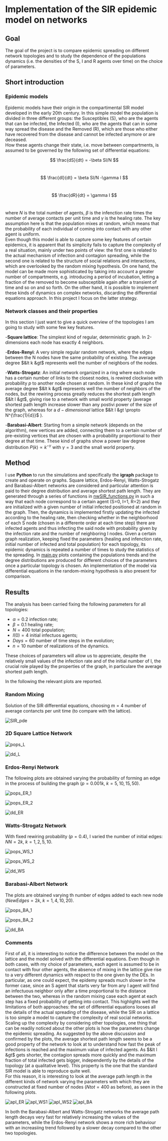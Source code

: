 # Implementation of the SIR epidemic model on networks <br>

## Goal
The goal of the project is to compare epidemic spreading on different network topologies and to study the dependence of the populations dynamics (i.e. the densities of the S, I and R agents over time) on the choice of parameters. <br> 

## Short introduction

### Epidemic models
Epidemic models have their origin in the compartimental SIR model developed in the early 20th century. In this simple model the population is divided in three different groups: the Susceptibles (S), who are the agents that can be infected, the Infected (I), who are the agents that can in some way spread the disease and the Removed (R), which are those who either have recovered from the disease and cannot be infected anymore or are deceased. <br> How these agents change their state, i.e. move between compartments, is assumed to be governed by the following set of differential equations:

$$ \frac{dS}{dt} = -\beta SI/N $$  <br> 

$$  \frac{dI}{dt} = \beta SI/N -\gamma I $$  <br> 

$$ \frac{dR}{dt} = \gamma I $$  <br> 

where $N$ is the total number of agents, $\beta$ is the infenction rate times the number of average contacts per unit time and $\gamma$ is the healing rate. The key assumption here is that the population mixes at random, which means that the probability of each individual of coming into contact with any other agent is uniform.  <br>
Even though this model is able to capture some key features of certain epidemics, it is apparent that its simplicity fails to capture the complexity of a real situation, mainly under two points of view: the first one is related to the actual mechanism of infection and contagion spreading, while the second one is related to the structure of social relations and interactions, which are overlooked by the random mixing hypothesis. On one hand, the model can be made more sophisticated by taking into account a greater number of compartments, e.g. introducing a period of incubation, letting a fraction of the removed to become subsceptible again after a transient of time and so on and so forth. On the other hand, it is possible to implement these kinds of dynamics on complex networks, discarding the differential equations approach. In this project I focus on the latter strategy. <br>

### Network classes and their properties
In this section I just want to give a quick overview of the topologies I am going to study with some few key features. <br>

-**Square lattice**: The simplest kind of regular, deterministic graph. In 2-dimensions each node has exactly 4 neighbors.

-**Erdos-Renyi**: A very simple regular random network, where the edges between the N nodes have the same probability of existing. The average degree $&lt k &gt$ represents well the number of neighbors of the nodes.

-**Watts-Strogatz**: An initial network organized in a ring where each node has a certain number of links to the closest nodes, is rewired clockwise with probability $p$ to another node chosen at random. In these kind of graphs the average degree $&lt k &gt$ represents well the number of neighbors of the nodes, but the rewiring process greatly reduces the shortest path length $&lt l &gt$, giving rise to a network with small world property (average shortest path length increase slower than any postivi power of the size of the graph, whereas for a $d-dimensional$ lattice $&lt l &gt \propto N^{\frac{1}{d}}$ ).

-**Barabasi-Albert**: Starting from a simple network (depends on the algorithm), new vertices are added, connecting them to a certain number of pre-existing vertices that are chosen with a probability proportional to their degree at that time. These kind of graphs show a power law degree distribution $P(k) \propto k^{-\gamma}$ with $\gamma = 3$ and the small world property.

## Method
I use **Python** to run the simulations and specifically the **igraph** package to create and operate on graphs. Square lattice, Erdos-Renyi, Watts-Strogatz and Barabasi-Albert networks are considered and particular attention is paid to their degree distribution and average shortest path length. They are generated through a series of functions in [nwSIR_functions.py](https://github.com/simoneart/ABM-project/blob/main/nwSIR_functions.py) in such a way that each node correspond to a certain agent (S=0, I=1, R=2) and they are initialized with a given number of initial infected positioned at random in the graph. Then, the dynamics is implemented firstly updating the infected according to the healing rate, then checking whether in the neighborhood of each S node (chosen in a differente order at each time step) there are infected agents and thus infecting the said node with probability given by the infection rate and the number of neighboring I nodes. Given a certain graph realization, keeping fixed the parameters (healing and infenction rate, initial number of infected and total population) for each topology, its epidemic dynamics is repeated a number of times to study the statistics of the spreading. In [main.py](https://github.com/simoneart/ABM-project/blob/main/main.py) plots containing the populations trends and the degree distributions are produced for different choices of the parameters once a particular topology is chosen. An implementation of the model via differential equations in the random-mixing hypothesis is also present for comparison. <br>

## Results 

The analysis has been carried fixing the following parameters for all topologies:

- $\alpha = 0.2$ infection rate;
- $\beta = 0.1$ healing rate; 
- $N=400$ total population;
- $I(0) = 4$ initial infectuos agents;
- $Days = 60$ number of time steps in the evolution;
- $n = 10$ number of realizations of the dynamics.

These choices of parameters will allow us to appreciate, despite the relatively small values of the infection rate and of the initial number of I, the crucial role played by the properties of the graph, in particulare the average shortest path length. <br>

In the following the relevant plots are reported.

### Random Mixing
Solution of the SIR differential equations, choosing $m = 4$ number of average contancts per unit time (to compare with the lattice).

![SIR_pde](https://github.com/simoneart/ABM-project/assets/95907355/8312eabc-24fe-4305-ae76-970eb44dadda)


### 2D Square Lattice Network

![pops_L](https://github.com/simoneart/ABM-project/assets/95907355/7ed213e3-abb2-4a29-a5a9-08cc1cbf383e)

![dd_L](https://github.com/simoneart/ABM-project/assets/95907355/137afb9a-4c16-4c86-97da-e013bd2951b6)

### Erdos-Renyi Network


The following plots are obtained varying the probability of forming an edge in the process of building the graph ($p = 0.001 k$, $k = 5, 10, 15, 50$).

![pops_ER_1](https://github.com/simoneart/ABM-project/assets/95907355/e233ab49-8059-4a91-b289-2702ea1a4db1)

![pops_ER_2](https://github.com/simoneart/ABM-project/assets/95907355/080c85d0-e7a5-414a-98a1-cff352af8c33)

![dd_ER](https://github.com/simoneart/ABM-project/assets/95907355/4a94d4bf-b0a9-4d87-a47a-c21bf0cf3341)

### Watts-Strogatz Network


With fixed rewiring probability ($p=0.4$), I varied the number of initial edges: $NN = 2k$, $k=1,2,5,10$.

![pops_WS_1](https://github.com/simoneart/ABM-project/assets/95907355/bc871c20-02a3-40d9-947f-b06c059b9482)

![pops_WS_2](https://github.com/simoneart/ABM-project/assets/95907355/d37bf1c5-7c0a-4497-a95a-bd4b20068576)

![dd_WS](https://github.com/simoneart/ABM-project/assets/95907355/7554980a-77cd-4bb3-85b2-8eb24b8a5c17)

### Barabasi-Albert Network

The plots are obtained varying th number of edges added to each new node ($New Edges = 2k$, $k=1,4,10,20$).

![pops_BA_1](https://github.com/simoneart/ABM-project/assets/95907355/9207b35c-b509-4ee6-91da-6f17476f2dce)

![pops_BA_2](https://github.com/simoneart/ABM-project/assets/95907355/4da73f71-cf73-40d6-aff6-5c8903587c36)

![dd_BA](https://github.com/simoneart/ABM-project/assets/95907355/dddbc3d1-5d11-4cbb-aa64-6377ab91942f)

### Comments

First of all, it is interesting to notice the difference between the model on the lattice and the model solved with the differential equations. Even though in both cases, with my choice of parameters, each agent is assumed to be in contact with four other agents, the absence of mixing in the lattice give rise to a very different dynamics with respect to the one given by the DEs. In particular, as one could expect, the epidemy spreads much slower in the former case, since an S agent that starts very far from any I agent will find an infectuous neighbor only after a time proportional to the distance between the two, whereas in the random mixing case each agent at each step has a fixed probability of getting into contact. This highlights well the limitations of both approaches: the set of differential equations looses all the details of the actual spreading of the disease, while the SIR on a lattice is too simple a model to capture the complexity of real social networks. <br>
Scaling up the complexity by considering other topologies, one thing that can be readily noticed about the other plots is how the parameters change the epidemic spreading. As suggested by the above discussion and confirmed by the plots, the average shortest path length seems to be a good property of the network to look at to understand how fast the peak of infections is reached and the maximum value of infected agents. As $&lt l &gt$ gets shorter, the contagion spreads more quickly and the maximum fraction of total infected gets bigger, independently by the details of the topology (at a qualitative level). This property is the one that the standard SIR model is able to reproduce quite well. <br>
For this reason, it is interesting to look at the average path length in the different kinds of network varying the parameters with which they are constructed at fixed number of nodes ($Ntot=400$ as before), as seen in the following plots.

![apl_ER](https://github.com/simoneart/ABM-project/assets/95907355/ec5bd95a-e8cf-4e73-b0bc-dd7a072115c5)
![apl_WS1](https://github.com/simoneart/ABM-project/assets/95907355/0598fa46-8e7a-4d0f-aa1a-6af42810c5c9)
![apl_WS2](https://github.com/simoneart/ABM-project/assets/95907355/7e699046-67c7-4893-80f6-176ebc6d68a0)
![apl_BA](https://github.com/simoneart/ABM-project/assets/95907355/e93c2d00-5cbb-47bb-b39a-0de114b749a9)

In both the Barabasi-Albert and Watts-Strogatz networks the average path length decays very fast for relatively increasing the values of the parameters, while the Erdos-Renyi network shows a more rich behaviour with an increasiing trend followed by a slower decay compared to the other two topologies. 
